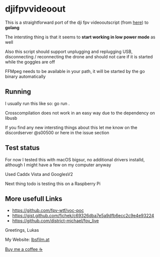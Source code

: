 # djifpvvideoout

This is a straightforward port of the dji fpv videooutscript (from [here](https://github.com/fpv-wtf/voc-poc)) to **golang**

The intersting thing is that it seems to **start working in low power mode** as well

Also this script should support unplugging and replugging USB, disconnecting / reconnecting the drone and should not care if it is started while the goggles are off

FFMpeg needs to be available in your path, it will be started by the go binary automatically

## Running

I usually run this like so:
go run .

Crosscompilation does not work in an easy way due to the dependency on libusb

If you find any new intersting things about this let me know on the discordserver @s00500 or here in the issue section


## Test status

For now I tested this with macOS bigsur, no additional drivers installd, although I might have a few on my computer anyway

Used Caddx Vista and GooglesV2

Next thing todo is testing this on a Raspberry Pi

## More usefull Links

- https://github.com/fpv-wtf/voc-poc
- https://gist.github.com/fichek/c69326dba7e5a9dfb6ecc2c9e4e93224
- https://github.com/district-michael/fpv_live


Greetings,
Lukas

My Website: [lbsfilm.at](lbsfilm.at)

[Buy me a coffee ☕️](https://www.paypal.com/paypalme/lukasbachschwell/3)
